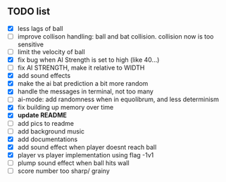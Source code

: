 ## TODO list

 - [x] less lags of ball
 - [ ] improve collison handling: ball and bat collision. collision now is too sensitive
 - [ ] limit the velocity of ball
 - [x] fix bug when AI Strength is set to high (like 40...)
 - [ ] fix AI STRENGTH, make it relative to WIDTH
 - [x] add sound effects
 - [x] make the ai bat prediction a bit more random
 - [x] handle the messages in terminal, not too many
 - [ ] ai-mode: add randomness when in equolibrum, and less determinism
 - [x] fix building up memory over time
 - [x] **update README**
 - [ ] add pics to readme
 - [ ] add background music
 - [x] add documentations
 - [x] add sound effect when player doesnt reach ball
 - [x] player vs player implementation using flag -1v1
 - [ ] plump sound effect when ball hits wall
 - [ ] score number too sharp/ grainy
